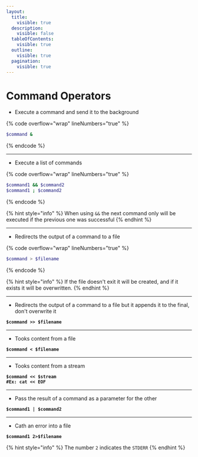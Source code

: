 ```yaml
---
layout:
  title:
    visible: true
  description:
    visible: false
  tableOfContents:
    visible: true
  outline:
    visible: true
  pagination:
    visible: true
---
```


# Command Operators

* Execute a command and send it to the background

{% code overflow="wrap" lineNumbers="true" %}
```bash
$command &
```
{% endcode %}

***

* Execute a list of commands

{% code overflow="wrap" lineNumbers="true" %}
```bash
$command1 && $command2
$command1 ; $command2
```
{% endcode %}

{% hint style="info" %}
When using `&&` the next command only will be executed if the previous one was successful
{% endhint %}

***

* Redirects the output of a command to a file

{% code overflow="wrap" lineNumbers="true" %}
```bash
$command > $filename
```
{% endcode %}

{% hint style="info" %}
If the file doesn't exit it will be created, and if it exists it will be overwritten.
{% endhint %}

***

* Redirects the output of a command to a file but it appends it to the final, don't overwrite it

<pre class="language-bash" data-overflow="wrap" data-line-numbers><code class="lang-bash"><strong>$command >> $filename
</strong></code></pre>

***

* Tooks content from a file

<pre class="language-bash" data-overflow="wrap" data-line-numbers><code class="lang-bash"><strong>$command &#x3C; $filename
</strong></code></pre>

***

* Tooks content from a stream

<pre class="language-bash" data-overflow="wrap" data-line-numbers><code class="lang-bash"><strong>$command &#x3C;&#x3C; $stream
</strong><strong>#Ex: cat &#x3C;&#x3C; EOF     
</strong></code></pre>

***

* Pass the result of a command as a parameter for the other

<pre class="language-bash" data-overflow="wrap" data-line-numbers><code class="lang-bash"><strong>$command1 | $command2
</strong></code></pre>

***

* Cath an error into a file

<pre class="language-bash" data-overflow="wrap" data-line-numbers><code class="lang-bash"><strong>$command1 2>$filename
</strong></code></pre>

{% hint style="info" %}
The number `2` indicates the `STDERR`
{% endhint %}
